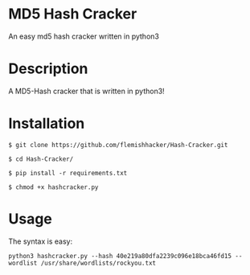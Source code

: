 # MD5 Hash Cracker
An easy md5 hash cracker written in python3

# Description
A MD5-Hash cracker that is written in python3! 


# Installation
`$ git clone https://github.com/flemishhacker/Hash-Cracker.git`

`$ cd Hash-Cracker/`

`$ pip install -r requirements.txt`

`$ chmod +x hashcracker.py`

# Usage
The syntax is easy:

`python3 hashcracker.py --hash 40e219a80dfa2239c096e18bca46fd15 --wordlist /usr/share/wordlists/rockyou.txt`
